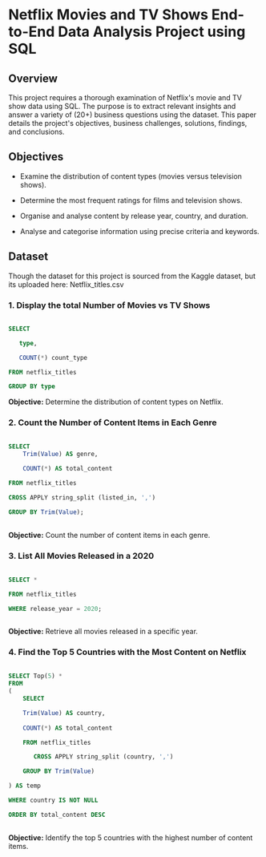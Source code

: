 # Netflix Movies and TV Shows End-to-End Data Analysis Project using SQL
 
## Overview

This project requires a thorough examination of Netflix's movie and TV show data using SQL. The purpose is to extract relevant insights and answer a variety of (20+) business questions using the dataset. This paper details the project's objectives, business challenges, solutions, findings, and conclusions.
 
## Objectives
 
- Examine the distribution of content types (movies versus television shows).

- Determine the most frequent ratings for films and television shows.

- Organise and analyse content by release year, country, and duration.

- Analyse and categorise information using precise criteria and keywords.
 
## Dataset
 
Though the dataset for this project is sourced from the Kaggle dataset, but its uploaded here: Netflix_titles.csv
 
### 1. Display the total Number of Movies vs TV Shows
 
```sql

SELECT 

   type,

   COUNT(*) count_type

FROM netflix_titles

GROUP BY type

```
 
**Objective:** Determine the distribution of content types on Netflix.


### 2. Count the Number of Content Items in Each Genre

```sql
  
SELECT 
	Trim(Value) AS genre,

	COUNT(*) AS total_content

FROM netflix_titles

CROSS APPLY string_split (listed_in, ',')

GROUP BY Trim(Value);
  
 ```

**Objective:** Count the number of content items in each genre.


### 3. List All Movies Released in a 2020

```sql
  
SELECT *

FROM netflix_titles

WHERE release_year = 2020;
  
 ```

**Objective:** Retrieve all movies released in a specific year.


### 4. Find the Top 5 Countries with the Most Content on Netflix

```sql
  
SELECT Top(5) * 
FROM
(
	SELECT

	Trim(Value) AS country,
 
	COUNT(*) AS total_content

	FROM netflix_titles

	   CROSS APPLY string_split (country, ',')

	GROUP BY Trim(Value)

) AS temp

WHERE country IS NOT NULL

ORDER BY total_content DESC
  
 ```

**Objective:** Identify the top 5 countries with the highest number of content items.
 
